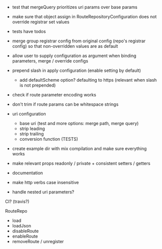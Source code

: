 - test that mergeQuery prioritizes uri params over base params
- make sure that object assign in RouteRepositoryConfiguration does not override registrar set values
- tests have todos
- merge group registrar config from original config (repo's registrar config) so that non-overridden values are as default
- allow user to supply configuration as argument when binding parameters, merge / override configs

- prepend slash in apply configuration (enable setting by default)
    - add defaultScheme option? defaulting to https (relevant when slash is not prepended)

- check if route parameter encoding works
- don't trim if route params can be whitespace strings

- uri configuration
    - base uri (test and more options: merge path, merge query)
    - strip leading
    - strip trailing
    - conversion function (TESTS)


- create example dir with mix compilation and make sure everything works
- make relevant props readonly / private + consistent setters / getters
- documentation
- make http verbs case insensitive
- handle nested uri parameters?

CI? (travis?)

RouteRepo
- load
- loadJson
- disableRoute
- enableRoute
- removeRoute / unregister
